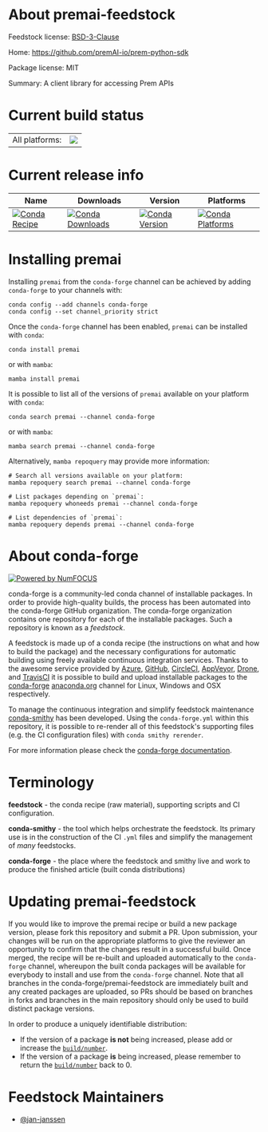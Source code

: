 About premai-feedstock
======================

Feedstock license: [BSD-3-Clause](https://github.com/conda-forge/premai-feedstock/blob/main/LICENSE.txt)

Home: https://github.com/premAI-io/prem-python-sdk

Package license: MIT

Summary: A client library for accessing Prem APIs

Current build status
====================


<table><tr><td>All platforms:</td>
    <td>
      <a href="https://dev.azure.com/conda-forge/feedstock-builds/_build/latest?definitionId=22633&branchName=main">
        <img src="https://dev.azure.com/conda-forge/feedstock-builds/_apis/build/status/premai-feedstock?branchName=main">
      </a>
    </td>
  </tr>
</table>

Current release info
====================

| Name | Downloads | Version | Platforms |
| --- | --- | --- | --- |
| [![Conda Recipe](https://img.shields.io/badge/recipe-premai-green.svg)](https://anaconda.org/conda-forge/premai) | [![Conda Downloads](https://img.shields.io/conda/dn/conda-forge/premai.svg)](https://anaconda.org/conda-forge/premai) | [![Conda Version](https://img.shields.io/conda/vn/conda-forge/premai.svg)](https://anaconda.org/conda-forge/premai) | [![Conda Platforms](https://img.shields.io/conda/pn/conda-forge/premai.svg)](https://anaconda.org/conda-forge/premai) |

Installing premai
=================

Installing `premai` from the `conda-forge` channel can be achieved by adding `conda-forge` to your channels with:

```
conda config --add channels conda-forge
conda config --set channel_priority strict
```

Once the `conda-forge` channel has been enabled, `premai` can be installed with `conda`:

```
conda install premai
```

or with `mamba`:

```
mamba install premai
```

It is possible to list all of the versions of `premai` available on your platform with `conda`:

```
conda search premai --channel conda-forge
```

or with `mamba`:

```
mamba search premai --channel conda-forge
```

Alternatively, `mamba repoquery` may provide more information:

```
# Search all versions available on your platform:
mamba repoquery search premai --channel conda-forge

# List packages depending on `premai`:
mamba repoquery whoneeds premai --channel conda-forge

# List dependencies of `premai`:
mamba repoquery depends premai --channel conda-forge
```


About conda-forge
=================

[![Powered by
NumFOCUS](https://img.shields.io/badge/powered%20by-NumFOCUS-orange.svg?style=flat&colorA=E1523D&colorB=007D8A)](https://numfocus.org)

conda-forge is a community-led conda channel of installable packages.
In order to provide high-quality builds, the process has been automated into the
conda-forge GitHub organization. The conda-forge organization contains one repository
for each of the installable packages. Such a repository is known as a *feedstock*.

A feedstock is made up of a conda recipe (the instructions on what and how to build
the package) and the necessary configurations for automatic building using freely
available continuous integration services. Thanks to the awesome service provided by
[Azure](https://azure.microsoft.com/en-us/services/devops/), [GitHub](https://github.com/),
[CircleCI](https://circleci.com/), [AppVeyor](https://www.appveyor.com/),
[Drone](https://cloud.drone.io/welcome), and [TravisCI](https://travis-ci.com/)
it is possible to build and upload installable packages to the
[conda-forge](https://anaconda.org/conda-forge) [anaconda.org](https://anaconda.org/)
channel for Linux, Windows and OSX respectively.

To manage the continuous integration and simplify feedstock maintenance
[conda-smithy](https://github.com/conda-forge/conda-smithy) has been developed.
Using the ``conda-forge.yml`` within this repository, it is possible to re-render all of
this feedstock's supporting files (e.g. the CI configuration files) with ``conda smithy rerender``.

For more information please check the [conda-forge documentation](https://conda-forge.org/docs/).

Terminology
===========

**feedstock** - the conda recipe (raw material), supporting scripts and CI configuration.

**conda-smithy** - the tool which helps orchestrate the feedstock.
                   Its primary use is in the construction of the CI ``.yml`` files
                   and simplify the management of *many* feedstocks.

**conda-forge** - the place where the feedstock and smithy live and work to
                  produce the finished article (built conda distributions)


Updating premai-feedstock
=========================

If you would like to improve the premai recipe or build a new
package version, please fork this repository and submit a PR. Upon submission,
your changes will be run on the appropriate platforms to give the reviewer an
opportunity to confirm that the changes result in a successful build. Once
merged, the recipe will be re-built and uploaded automatically to the
`conda-forge` channel, whereupon the built conda packages will be available for
everybody to install and use from the `conda-forge` channel.
Note that all branches in the conda-forge/premai-feedstock are
immediately built and any created packages are uploaded, so PRs should be based
on branches in forks and branches in the main repository should only be used to
build distinct package versions.

In order to produce a uniquely identifiable distribution:
 * If the version of a package **is not** being increased, please add or increase
   the [``build/number``](https://docs.conda.io/projects/conda-build/en/latest/resources/define-metadata.html#build-number-and-string).
 * If the version of a package **is** being increased, please remember to return
   the [``build/number``](https://docs.conda.io/projects/conda-build/en/latest/resources/define-metadata.html#build-number-and-string)
   back to 0.

Feedstock Maintainers
=====================

* [@jan-janssen](https://github.com/jan-janssen/)

